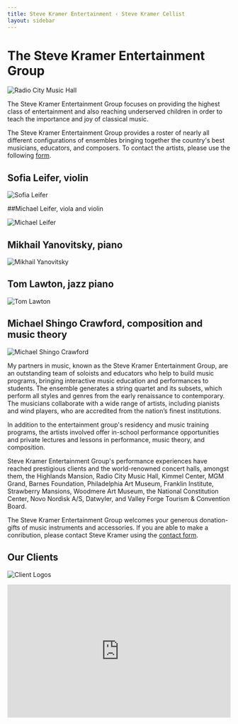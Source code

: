 ```yaml
---
title: Steve Kramer Entertainment ‹ Steve Kramer Cellist
layout: sidebar
---
```

# The Steve Kramer Entertainment Group

![Radio City Music Hall](/images/photos/steveradiocity2.jpg)

The Steve Kramer Entertainment Group focuses on providing the highest class of entertainment and also reaching underserved children in order to teach the importance and joy of classical music.

The Steve Kramer Entertainment Group provides a roster of nearly all different configurations of ensembles bringing together the country's best musicians, educators, and composers. To contact the artists, please use the following [form](http://stevekramercellist.com/contact.html).

## Sofia Leifer, violin

![Sofia Leifer](/images/sofia2.jpg "Sofia Leifer")

##Michael Leifer, viola and violin

![Michael Leifer](/images/leifer.jpg "Michael Leifer")

## Mikhail Yanovitsky, piano

![Mikhail Yanovitsky](/images/yanovitsky.jpg "Mikhail Yanovitsky")

## Tom Lawton, jazz piano

![Tom Lawton](/images/lawton.png "Tom Lawton")

## Michael Shingo Crawford, composition and music theory

![Michael Shingo Crawford](/images/michaelshingo.jpg "Michael Shingo Crawford")


My partners in music, known as the Steve Kramer Entertainment Group, are an outstanding team of soloists and educators who help to build music programs, bringing interactive music education and performances to students. The ensemble generates a string quartet and its subsets, which perform all styles and genres from the early renaissance to contemporary. The musicians collaborate with a wide range of artists, including pianists and wind players, who are accredited from the nation’s finest institutions.

In addition to the entertainment group's residency and music training programs, the artists involved offer in-school performance opportunities and private lectures and lessons in performance, music theory, and composition.

Steve Kramer Entertainment Group's performance experiences have reached prestigious clients and the world-renowned concert halls, amongst them, the Highlands Mansion, Radio City Music Hall, Kimmel Center, MGM Grand, Barnes Foundation, Philadelphia Art Museum, Franklin Institute, Strawberry Mansions, Woodmere Art Museum, the National Constitution Center, Novo Nordisk A/S, Datwyler, and Valley Forge Tourism & Convention Board. 

The Steve Kramer Entertainment Group welcomes your generous donation-gifts of music instruments and accessories. If you are able to make a conribution, please contact Steve Kramer using the [contact form](http://stevekramercellist.com/contact.html). 

## Our Clients

![Client Logos](/images/clientlogos2.jpg)


<iframe width="100%" height="300" scrolling="no" frameborder="no" allow="autoplay" src="https://w.soundcloud.com/player/?url=https%3A//api.soundcloud.com/tracks/763572550&color=%23ffffff&auto_play=true&hide_related=false&show_comments=true&show_user=true&show_reposts=false&show_teaser=true&visual=true"></iframe>
